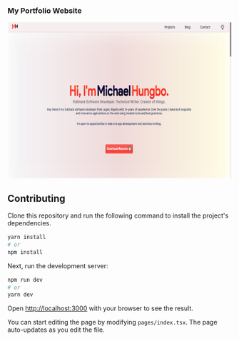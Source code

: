 ### My Portfolio Website

<p align='center'>
<img height='350' width='500' src='public/assets/portfolio.png'>
</p>

## Contributing

Clone this repository and run the following command to install the project's dependencies.

```bash
yarn install 
# or 
npm install
```

Next, run the development server:

```bash
npm run dev
# or
yarn dev
```

Open [http://localhost:3000](http://localhost:3000) with your browser to see the result.

You can start editing the page by modifying `pages/index.tsx`. The page auto-updates as you edit the file.


